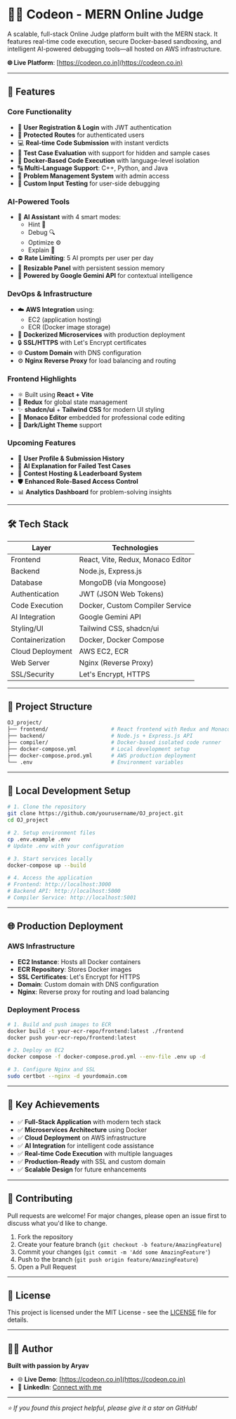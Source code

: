 # 👨‍💻 Codeon - MERN Online Judge

A scalable, full-stack Online Judge platform built with the MERN stack. It features real-time code execution, secure Docker-based sandboxing, and intelligent AI-powered debugging tools—all hosted on AWS infrastructure.

**🌐 Live Platform**: [https://codeon.co.in](https://codeon.co.in)

---

## 🚀 Features

### Core Functionality
- 🧾 **User Registration & Login** with JWT authentication
- 🔐 **Protected Routes** for authenticated users
- 💻 **Real-time Code Submission** with instant verdicts
- 🧪 **Test Case Evaluation** with support for hidden and sample cases
- 🐳 **Docker-Based Code Execution** with language-level isolation
- 🔠 **Multi-Language Support**: C++, Python, and Java
- 🧠 **Problem Management System** with admin access
- 🧾 **Custom Input Testing** for user-side debugging

### AI-Powered Tools
- 🤖 **AI Assistant** with 4 smart modes:
  - Hint 🧠
  - Debug 🔍
  - Optimize ⚙️
  - Explain 📘
- ⛔ **Rate Limiting**: 5 AI prompts per user per day
- 🔄 **Resizable Panel** with persistent session memory
- 🧠 **Powered by Google Gemini API** for contextual intelligence

### DevOps & Infrastructure
- ☁️ **AWS Integration** using:
  - EC2 (application hosting)
  - ECR (Docker image storage)
- 🐳 **Dockerized Microservices** with production deployment
- 🔒 **SSL/HTTPS** with Let's Encrypt certificates
- 🌐 **Custom Domain** with DNS configuration
- ⚙️ **Nginx Reverse Proxy** for load balancing and routing

### Frontend Highlights
- ⚛️ Built using **React + Vite**
- 💼 **Redux** for global state management
- ✨ **shadcn/ui** + **Tailwind CSS** for modern UI styling
- 🧠 **Monaco Editor** embedded for professional code editing
- 🌙 **Dark/Light Theme** support

### Upcoming Features
- 👤 **User Profile & Submission History**
- 🧠 **AI Explanation for Failed Test Cases**
- 🧮 **Contest Hosting & Leaderboard System**
- 🛡️ **Enhanced Role-Based Access Control**
- 📊 **Analytics Dashboard** for problem-solving insights

---

## 🛠️ Tech Stack

| Layer             | Technologies                             |
|------------------|------------------------------------------|
| Frontend          | React, Vite, Redux, Monaco Editor       |
| Backend           | Node.js, Express.js                     |
| Database          | MongoDB (via Mongoose)                  |
| Authentication    | JWT (JSON Web Tokens)                   |
| Code Execution    | Docker, Custom Compiler Service         |
| AI Integration    | Google Gemini API                       |
| Styling/UI        | Tailwind CSS, shadcn/ui                 |
| Containerization  | Docker, Docker Compose                  |
| Cloud Deployment  | AWS EC2, ECR                            |
| Web Server        | Nginx (Reverse Proxy)                   |
| SSL/Security      | Let's Encrypt, HTTPS                    |

---

## 📂 Project Structure

```bash
OJ_project/
├── frontend/                    # React frontend with Redux and Monaco Editor
├── backend/                     # Node.js + Express.js API
├── compiler/                    # Docker-based isolated code runner
├── docker-compose.yml           # Local development setup
├── docker-compose.prod.yml      # AWS production deployment
└── .env                         # Environment variables
```

---

## 🧪 Local Development Setup

```bash
# 1. Clone the repository
git clone https://github.com/yourusername/OJ_project.git
cd OJ_project

# 2. Setup environment files
cp .env.example .env
# Update .env with your configuration

# 3. Start services locally
docker-compose up --build

# 4. Access the application
# Frontend: http://localhost:3000
# Backend API: http://localhost:5000
# Compiler Service: http://localhost:5001
```

---

## 🌐 Production Deployment

### AWS Infrastructure
- **EC2 Instance**: Hosts all Docker containers
- **ECR Repository**: Stores Docker images
- **SSL Certificates**: Let's Encrypt for HTTPS
- **Domain**: Custom domain with DNS configuration
- **Nginx**: Reverse proxy for routing and load balancing

### Deployment Process
```bash
# 1. Build and push images to ECR
docker build -t your-ecr-repo/frontend:latest ./frontend
docker push your-ecr-repo/frontend:latest

# 2. Deploy on EC2
docker compose -f docker-compose.prod.yml --env-file .env up -d

# 3. Configure Nginx and SSL
sudo certbot --nginx -d yourdomain.com
```

---

## 🚀 Key Achievements

- ✅ **Full-Stack Application** with modern tech stack
- ✅ **Microservices Architecture** using Docker
- ✅ **Cloud Deployment** on AWS infrastructure
- ✅ **AI Integration** for intelligent code assistance
- ✅ **Real-time Code Execution** with multiple languages
- ✅ **Production-Ready** with SSL and custom domain
- ✅ **Scalable Design** for future enhancements

---

## 🤝 Contributing

Pull requests are welcome! For major changes, please open an issue first to discuss what you'd like to change.

1. Fork the repository
2. Create your feature branch (`git checkout -b feature/AmazingFeature`)
3. Commit your changes (`git commit -m 'Add some AmazingFeature'`)
4. Push to the branch (`git push origin feature/AmazingFeature`)
5. Open a Pull Request

---

## 📃 License

This project is licensed under the MIT License - see the [LICENSE](LICENSE) file for details.

---

## 👨‍💻 Author

**Built with passion by Aryav**

- 🌐 **Live Demo**: [https://codeon.co.in](https://codeon.co.in)
- 💼 **LinkedIn**: [Connect with me](https://linkedin.com/in/aryavgupta)

---

*⭐ If you found this project helpful, please give it a star on GitHub!*